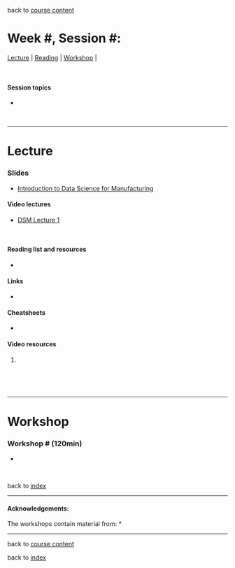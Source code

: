 back to [course content](index#course_organisation)


# Week #, Session #: #############

[Lecture](#lecture) | [Reading](#reading) | [Workshop](#workshop) | 
<p><br /></p>

#### Session topics

* 

<p>&nbsp;</p>

***

# Lecture 

### Slides
* [Introduction to Data Science for Manufacturing](files/.pdf)  

#### Video lectures
* [DSM Lecture 1](https://drive.google.com/)

<br />

  
<a name = "reading"></a>

#### Reading list and resources 


* 


#### Links

* 

#### Cheatsheets

* 

#### Video resources

1. 

<p>&nbsp;</p>

<p>&nbsp;</p>


***

# Workshop

<a name = "workshop"></a>
### Workshop #  (120min)

* 


<p>&nbsp;</p>


back to [index](index#course_organisation)

***
  

#### Acknowledgements:

The workshops contain material from:
* 

***

back to [course content](index#course_organisation)

 back to [index](index.md)

